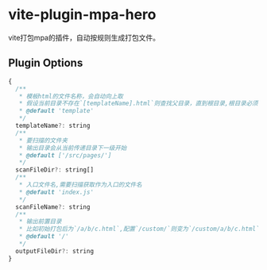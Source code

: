 # vite-plugin-mpa-hero
vite打包mpa的插件，自动按规则生成打包文件。

## Plugin Options

```javascript
{
  /**
   * 模板html的文件名称，会自动向上取
   * 假设当前目录不存在`[templateName].html`则查找父目录，直到根目录,根目录必须存在
   * @default 'template'
   */
  templateName?: string
  /**
   * 要扫描的文件夹
   * 输出目录会从当前传递目录下一级开始
   * @default ['/src/pages/']
   */
  scanFileDir?: string[]
  /**
   * 入口文件名,需要扫描获取作为入口的文件名
   * @default 'index.js'
   */
  scanFileName?: string
  /**
   * 输出前置目录
   * 比如初始打包后为`/a/b/c.html`,配置`/custom/`则变为`/custom/a/b/c.html`
   * @default '/'
   */
  outputFileDir?: string
}
```